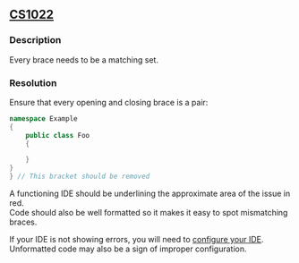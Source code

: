 ## [CS1022](https://docs.microsoft.com/en-us/dotnet/csharp/misc/cs1022)

### Description
Every brace needs to be a matching set.

### Resolution
Ensure that every opening and closing brace is a pair:  

```csharp
namespace Example
{
    public class Foo
    {

    }
}
} // This bracket should be removed
```

A functioning IDE should be underlining the approximate area of the issue in red.  
Code should also be well formatted so it makes it easy to spot mismatching braces.  

If your IDE is not showing errors, you will need to [configure your IDE](../../IDE%20Configuration.md). Unformatted code may also be a sign of improper configuration.  